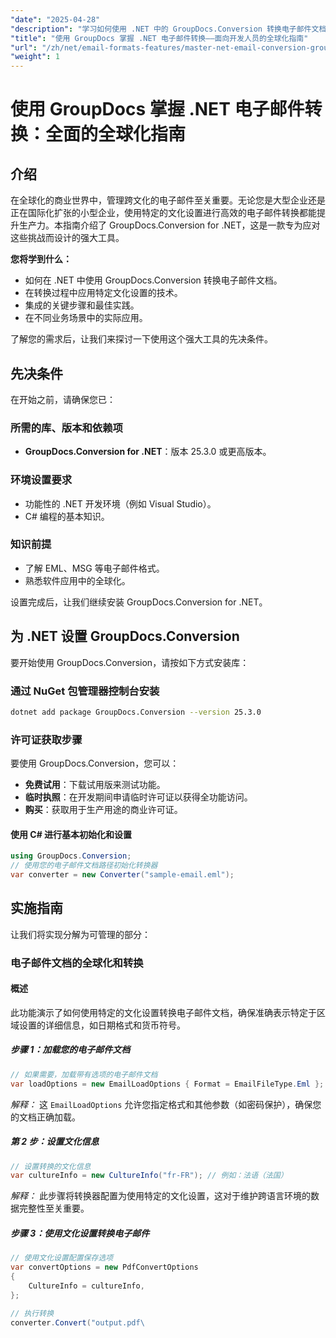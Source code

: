 ```yaml
---
"date": "2025-04-28"
"description": "学习如何使用 .NET 中的 GroupDocs.Conversion 转换电子邮件文档。本指南涵盖如何应用文化设置，确保无缝集成和本地化。"
"title": "使用 GroupDocs 掌握 .NET 电子邮件转换——面向开发人员的全球化指南"
"url": "/zh/net/email-formats-features/master-net-email-conversion-groupdocs-globalization-guide/"
"weight": 1
---
```


# 使用 GroupDocs 掌握 .NET 电子邮件转换：全面的全球化指南

## 介绍
在全球化的商业世界中，管理跨文化的电子邮件至关重要。无论您是大型企业还是正在国际化扩张的小型企业，使用特定的文化设置进行高效的电子邮件转换都能提升生产力。本指南介绍了 GroupDocs.Conversion for .NET，这是一款专为应对这些挑战而设计的强大工具。

**您将学到什么：**
- 如何在 .NET 中使用 GroupDocs.Conversion 转换电子邮件文档。
- 在转换过程中应用特定文化设置的技术。
- 集成的关键步骤和最佳实践。
- 在不同业务场景中的实际应用。

了解您的需求后，让我们来探讨一下使用这个强大工具的先决条件。

## 先决条件
在开始之前，请确保您已：

### 所需的库、版本和依赖项
- **GroupDocs.Conversion for .NET**：版本 25.3.0 或更高版本。
  

### 环境设置要求
- 功能性的 .NET 开发环境（例如 Visual Studio）。
- C# 编程的基本知识。

### 知识前提
- 了解 EML、MSG 等电子邮件格式。
- 熟悉软件应用中的全球化。

设置完成后，让我们继续安装 GroupDocs.Conversion for .NET。

## 为 .NET 设置 GroupDocs.Conversion
要开始使用 GroupDocs.Conversion，请按如下方式安装库：

### 通过 NuGet 包管理器控制台安装
```bash
dotnet add package GroupDocs.Conversion --version 25.3.0
```

### 许可证获取步骤
要使用 GroupDocs.Conversion，您可以：
- **免费试用**：下载试用版来测试功能。
- **临时执照**：在开发期间申请临时许可证以获得全功能访问。
- **购买**：获取用于生产用途的商业许可证。

#### 使用 C# 进行基本初始化和设置
```csharp
using GroupDocs.Conversion;
// 使用您的电子邮件文档路径初始化转换器
var converter = new Converter("sample-email.eml");
```

## 实施指南
让我们将实现分解为可管理的部分：

### 电子邮件文档的全球化和转换
#### 概述
此功能演示了如何使用特定的文化设置转换电子邮件文档，确保准确表示特定于区域设置的详细信息，如日期格式和货币符号。

##### 步骤 1：加载您的电子邮件文档
```csharp
// 如果需要，加载带有选项的电子邮件文档
var loadOptions = new EmailLoadOptions { Format = EmailFileType.Eml };
```
*解释：* 这 `EmailLoadOptions` 允许您指定格式和其他参数（如密码保护），确保您的文档正确加载。

##### 第 2 步：设置文化信息
```csharp
// 设置转换的文化信息
var cultureInfo = new CultureInfo("fr-FR"); // 例如：法语（法国）
```
*解释：* 此步骤将转换器配置为使用特定的文化设置，这对于维护跨语言环境的数据完整性至关重要。

##### 步骤 3：使用文化设置转换电子邮件
```csharp
// 使用文化设置配置保存选项
var convertOptions = new PdfConvertOptions
{
    CultureInfo = cultureInfo,
};

// 执行转换
converter.Convert("output.pdf\
